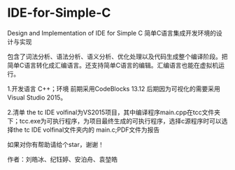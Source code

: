 # IDE-for-Simple-C
Design and Implementation of IDE for Simple C   简单C语言集成开发环境的设计与实现

包含了词法分析、语法分析、语义分析、优化处理以及代码生成整个编译阶段。把简单C语言转化成汇编语言。还支持简单C语言的编辑。汇编语言也能在虚拟机运行。

1.开发语言 C++；环境 前期采用CodeBlocks 13.12 后期因为可视化的需要采用Visual Studio 2015。

2.清单 the tc IDE volfinal为VS2015项目，其中编译程序main.cpp在tcc文件夹下；tcc.exe为可执行程序，为项目最终生成的可执行程序，选择c源程序时可以选择the tc IDE volfinal文件夹内的 main.c;PDF文件为报告

如果对你有帮助请给个star，谢谢！

作者：刘皓冰、纪钰婷、安泊舟、袁堃皓
